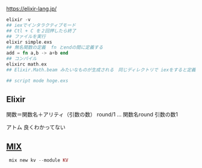 https://elixir-lang.jp/


```elixir
elixir -v
## iexでインタラクティブモード
## Ctl + C を２回押したら終了
## ファイルを実行
elixir simple.exs
## 無名関数の定義  fn とendの間に定義する
add = fn a,b -> a+b end
## コンパイル
elixirc math.ex
## Elixir.Math.beam みたいなものが生成される　同じディレクトリで iexをすると定義したモジュールが使える

## script mode hoge.exs

```

## Elixir
関数＝関数名＋アリティ（引数の数）
round/1 ... 関数名round 引数の数1

アトム 良くわかってない

## [MIX](https://elixir-lang.jp/getting-started/mix-otp/introduction-to-mix.html)
```elixir
 mix new kv --module KV

```

